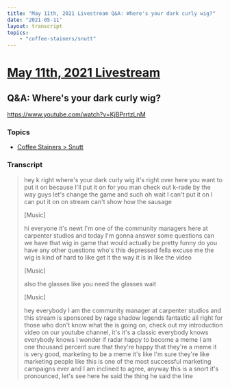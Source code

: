 ```yaml
---
title: "May 11th, 2021 Livestream Q&A: Where's your dark curly wig?"
date: "2021-05-11"
layout: transcript
topics:
    - "coffee-stainers/snutt"
---
```

# [May 11th, 2021 Livestream](../2021-05-11.md)
## Q&A: Where's your dark curly wig?
https://www.youtube.com/watch?v=KjBPrrtzLnM

### Topics
* [Coffee Stainers > Snutt](../topics/coffee-stainers/snutt.md)

### Transcript

> hey k right where's your dark curly wig it's right over here you want to put it on because I'll put it on for you man check out k-rade by the way guys let's change the game and such oh wait I can't put it on I can put it on on stream can't show how the sausage
>
> [Music]
>
> hi everyone it's newt I'm one of the community managers here at carpenter studios and today I'm gonna answer some questions can we have that wig in game that would actually be pretty funny do you have any other questions who's this depressed fella excuse me the wig is kind of hard to like get it the way it is in like the video
>
> [Music]
>
> also the glasses like you need the glasses wait
>
> [Music]
>
> hey everybody I am the community manager at carpenter studios and this stream is sponsored by rage shadow legends fantastic all right for those who don't know what the is going on, check out my introduction video on our youtube channel, it's it's a classic everybody knows everybody knows I wonder if radar happy to become a meme I am one thousand percent sure that they're happy that they're a meme it is very good, marketing to be a meme it's like I'm sure they're like marketing people like this is one of the most successful marketing campaigns ever and I am inclined to agree, anyway this is a snort it's pronounced, let's see here he said the thing he said the line
